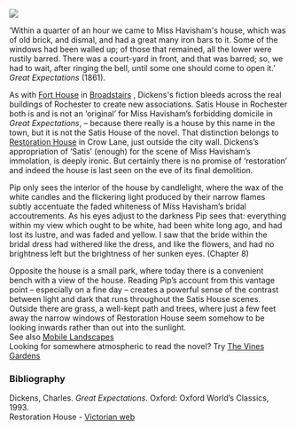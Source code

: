 <a href="https://dev.visual-essays.app"><img src="https://dev-visual-essays.netlify.app/images/ve-button.png"></a>
<param ve-config title="Restoration House (Satis House)" author="Ken Moffat and Carolyn Oulton" layout="vtl" banner="/images/banners/19c.jpg">

<param ve-entity eid="Q73162106" aliases="Restoration House">

‘Within a quarter of an hour we came to Miss Havisham's house, which was of old brick, and dismal, and had a great many iron bars to it. Some of the windows had been walled up; of those that remained, all the lower were rustily barred. There was a court-yard in front, and that was barred; so, we had to wait, after ringing the bell, until some one should come to open it.’ _Great Expectations_ (1861).   
<param ve-image url="images/satis house.jpg" label="Restoration House, Crow Lane, Rochester, Kent by Ernest William Haslehust (1866-1949), RI, RWA 1911" attribution="Scanned image and text by Philip V. Allingham, www.victorianweb.org">

As with [Fort House](/dickens/dickens-fort-house) in [Broadstairs](dickens-broadstairs) , Dickens's fiction bleeds across the real buildings of Rochester to create new associations. Satis House in Rochester both is and is not an ‘original’ for Miss Havisham’s forbidding domicile in _Great Expectations_, – because there really is a house by this name in the town, but it is not the Satis House of the novel. That distinction belongs to [Restoration House](https://www.restorationhouse.co.uk/the-house) in Crow Lane, just outside the city wall. Dickens’s appropriation of ‘Satis’ (enough) for the scene of Miss Havisham’s immolation, is deeply ironic. But certainly there is no promise of ‘restoration’ and indeed the house is last seen on the eve of its final demolition.
<param ve-image url="https://stor.artstor.org/stor/3c4c6ac1-83f5-4506-b071-fa8fb35f90bc" label="Restoration House" attribution="Benjamin Mortley">

Pip only sees the interior of the house by candlelight, where the wax of the white candles and the flickering light produced by their narrow flames subtly accentuate the faded whiteness of Miss Havisham’s bridal accoutrements. As his eyes adjust to the darkness Pip sees that:
everything within my view which ought to be white, had been white long ago, and had lost its lustre, and was faded and yellow. I saw that the bride within the bridal dress had withered like the dress, and like the flowers, and had no brightness left but the brightness of her sunken eyes. (Chapter 8)
<param ve-image url="https://stor.artstor.org/stor/9951b7cc-f35d-493e-ad88-077859ca1919" label="Restoration House" attribution="Benjamin Mortley">

Opposite the house is a small park, where today there is a convenient bench with a view of the house. Reading Pip’s account from this vantage point – especially on a fine day – creates a powerful sense of the contrast between light and dark that runs throughout the Satis House scenes. Outside there are grass, a well-kept path and trees, where just a few feet away the narrow windows of Restoration House seem somehow to be looking inwards rather than out into the sunlight.   
See also [Mobile Landscapes](dickens/mobile-landscapes)   
Looking for somewhere atmospheric to read the novel? Try [The Vines Gardens](https://explorekent.org/activities/the-vines-gardens/)
<param ve-image url="https://stor.artstor.org/stor/08a01877-5172-46fe-ba14-108ac56bf37b" label="Restoration House" attribution="Benjamin Mortley">

### Bibliography

Dickens, Charles. _Great Expectations_. Oxford: Oxford World’s Classics, 1993.   
Restoration House - [Victorian web](http://www.victorianweb.org/painting/haslehust/19.html)   
